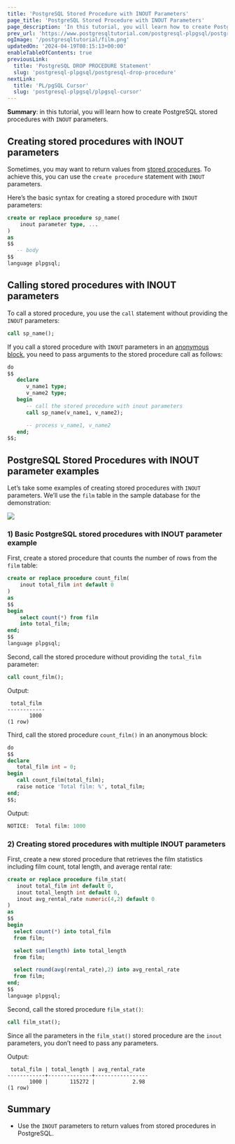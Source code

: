 ```yaml
---
title: 'PostgreSQL Stored Procedure with INOUT Parameters'
page_title: 'PostgreSQL Stored Procedure with INOUT Parameters'
page_description: 'In this tutorial, you will learn how to create PostgreSQL stored procedures with INOUT parameters.'
prev_url: 'https://www.postgresqltutorial.com/postgresql-plpgsql/postgresql-stored-procedure-with-inout-parameters/'
ogImage: '/postgresqltutorial/film.png'
updatedOn: '2024-04-19T08:15:13+00:00'
enableTableOfContents: true
previousLink:
  title: 'PostgreSQL DROP PROCEDURE Statement'
  slug: 'postgresql-plpgsql/postgresql-drop-procedure'
nextLink:
  title: 'PL/pgSQL Cursor'
  slug: 'postgresql-plpgsql/plpgsql-cursor'
---
```


**Summary**: in this tutorial, you will learn how to create PostgreSQL stored procedures with `INOUT` parameters.

## Creating stored procedures with INOUT parameters

Sometimes, you may want to return values from [stored procedures](postgresql-create-procedure). To achieve this, you can use the `create procedure` statement with `INOUT` parameters.

Here’s the basic syntax for creating a stored procedure with `INOUT` parameters:

```sql
create or replace procedure sp_name(
    inout parameter type, ...
)
as
$$
   -- body
$$
language plpgsql;
```

## Calling stored procedures with INOUT parameters

To call a stored procedure, you use the `call` statement without providing the `INOUT` parameters:

```sql
call sp_name();
```

If you call a stored procedure with `INOUT` parameters in an [anonymous block](plpgsql-block-structure), you need to pass arguments to the stored procedure call as follows:

```sql
do
$$
   declare
      v_name1 type;
      v_name2 type;
   begin
      -- call the stored procedure with inout parameters
      call sp_name(v_name1, v_name2);

      -- process v_name1, v_name2
   end;
$$;
```

## PostgreSQL Stored Procedures with INOUT parameter examples

Let’s take some examples of creating stored procedures with `INOUT` parameters. We’ll use the `film` table in the sample database for the demonstration:

![](/postgresqltutorial/film.png)

### 1\) Basic PostgreSQL stored procedures with INOUT parameter example

First, create a stored procedure that counts the number of rows from the `film` table:

```sql
create or replace procedure count_film(
    inout total_film int default 0
)
as
$$
begin
    select count(*) from film
    into total_film;
end;
$$
language plpgsql;
```

Second, call the stored procedure without providing the `total_film` parameter:

```sql
call count_film();
```

Output:

```text
 total_film
------------
       1000
(1 row)
```

Third, call the stored procedure `count_film()` in an anonymous block:

```sql
do
$$
declare
   total_film int = 0;
begin
   call count_film(total_film);
   raise notice 'Total film: %', total_film;
end;
$$;
```

Output:

```sql
NOTICE:  Total film: 1000
```

### 2\) Creating stored procedures with multiple INOUT parameters

First, create a new stored procedure that retrieves the film statistics including film count, total length, and average rental rate:

```sql
create or replace procedure film_stat(
   inout total_film int default 0,
   inout total_length int default 0,
   inout avg_rental_rate numeric(4,2) default 0
)
as
$$
begin
  select count(*) into total_film
  from film;

  select sum(length) into total_length
  from film;

  select round(avg(rental_rate),2) into avg_rental_rate
  from film;
end;
$$
language plpgsql;
```

Second, call the stored procedure `film_stat()`:

```sql
call film_stat();
```

Since all the parameters in the `film_stat()` stored procedure are the `inout` parameters, you don’t need to pass any parameters.

Output:

```text
 total_film | total_length | avg_rental_rate
------------+--------------+-----------------
       1000 |       115272 |            2.98
(1 row)
```

## Summary

- Use the `INOUT` parameters to return values from stored procedures in PostgreSQL.
